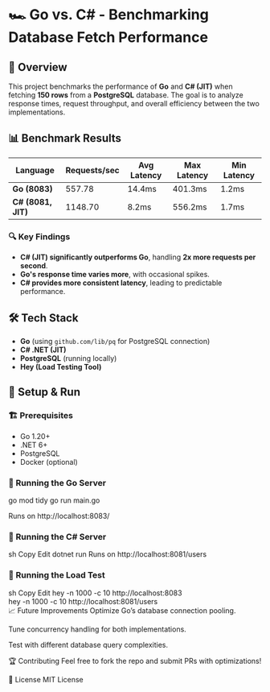 # 🏎️ Go vs. C# - Benchmarking Database Fetch Performance  

## 📌 Overview  
This project benchmarks the performance of **Go** and **C# (JIT)** when fetching **150 rows** from a **PostgreSQL** database. The goal is to analyze response times, request throughput, and overall efficiency between the two implementations.  

## 📊 Benchmark Results  

| Language | Requests/sec | Avg Latency | Max Latency | Min Latency |
|----------|-------------|-------------|-------------|-------------|
| **Go (8083)** | 557.78 | 14.4ms | 401.3ms | 1.2ms |
| **C# (8081, JIT)** | 1148.70 | 8.2ms | 556.2ms | 1.7ms |

### 🔍 Key Findings  
- **C# (JIT) significantly outperforms Go**, handling **2x more requests per second**.  
- **Go's response time varies more**, with occasional spikes.  
- **C# provides more consistent latency**, leading to predictable performance.  

## 🛠️ Tech Stack  
- **Go** (using `github.com/lib/pq` for PostgreSQL connection)  
- **C# .NET (JIT)**  
- **PostgreSQL** (running locally)  
- **Hey (Load Testing Tool)**  

## 🚀 Setup & Run  

### 🏗️ Prerequisites  
- Go 1.20+  
- .NET 6+  
- PostgreSQL  
- Docker (optional)  

### 🔹 Running the Go Server  

go mod tidy
go run main.go


Runs on http://localhost:8083/

### 🔹 Running the C# Server
sh
Copy
Edit
dotnet run
Runs on http://localhost:8081/users

### 🔹 Running the Load Test
sh
Copy
Edit
hey -n 1000 -c 10 http://localhost:8083  
hey -n 1000 -c 10 http://localhost:8081/users  
📈 Future Improvements
Optimize Go’s database connection pooling.

Tune concurrency handling for both implementations.

Test with different database query complexities.

🏆 Contributing
Feel free to fork the repo and submit PRs with optimizations!

📜 License
MIT License